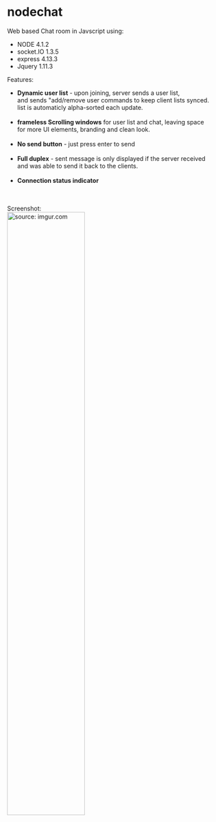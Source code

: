 # nodechat
Web based Chat room in Javscript using:
<ul>
<li>NODE      4.1.2</li>
<li>socket.IO 1.3.5</li>
<li>express   4.13.3</li>
<li>Jquery    1.11.3</li>
</ul>
Features:
<ul>
<li><b>Dynamic user list</b> - upon joining, server sends a user list, 
<br> and sends "add/remove user commands to keep client lists synced.
<br>list is automaticly alpha-sorted each update.</li>
<br>
<li><b>frameless Scrolling windows</b> for user list and chat, leaving space
<br>for more UI elements, branding and clean look.</li>
<br>
<li><b>No send button</b> - just press enter to send</li>
<br>
<li><b>Full duplex</b> - sent message is only displayed if the server received
<br>and was able to send it back to the clients.</li>
<br>
<li><b>Connection status indicator</b></li>
</ul>
<br>
<br>Screenshot:
<br>
<a href="http://imgur.com/ksE9XyN"><img src="http://i.imgur.com/ksE9XyN.png" height=60% width=60% title="source: imgur.com" /></a>

  
